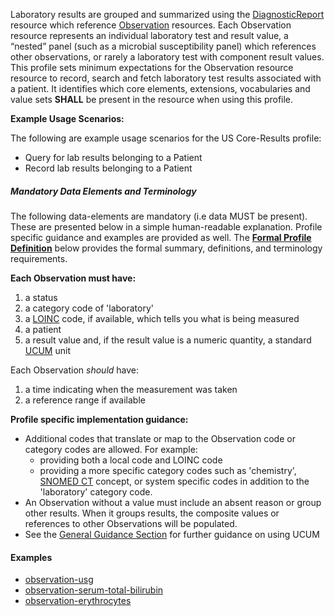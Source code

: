 ﻿Laboratory results are grouped and summarized using the [DiagnosticReport] resource which reference [Observation] resources.  Each Observation resource represents an individual laboratory test and result value, a “nested” panel (such as a microbial susceptibility panel) which references other observations, or rarely a laboratory test with component result values. This profile sets minimum expectations for the Observation resource resource to record, search and fetch laboratory test results associated with a patient.  It identifies which core elements, extensions, vocabularies and value sets **SHALL** be present in the resource when using this profile.

**Example Usage Scenarios:**

The following are example usage scenarios for the US Core-Results profile:

-   Query for lab results belonging to a Patient
-   Record lab results belonging to a Patient

##### Mandatory Data Elements and Terminology


The following data-elements are mandatory (i.e data MUST be present). These are presented below in a simple human-readable explanation.  Profile specific guidance and examples are provided as well.  The [**Formal Profile Definition**](#profile) below provides the  formal summary, definitions, and  terminology requirements.  

**Each Observation must have:**

1.   a status
1.   a category code of 'laboratory'
1.   a [LOINC] code, if available, which tells you what is being measured
1.   a patient
1.   a result value and, if the result value is a numeric quantity, a standard [UCUM] unit


Each Observation *should* have:

1.   a time indicating when the measurement was taken
1.   a reference range if available


**Profile specific implementation guidance:**

* Additional codes that translate or map to the Observation code or category codes are allowed.  For example:
   -  providing both a local code and LOINC code 
   -  providing a more specific category codes such as 'chemistry', [SNOMED CT] concept, or system specific codes in addition to the 'laboratory' category code.
* An Observation without a value must include an absent reason or group other results. When it groups results, the composite values or references to other Observations will be populated.
* See the [General Guidance Section] for further guidance on using UCUM

#### Examples

 - [observation-usg](Observation-usg.html)
 - [observation-serum-total-bilirubin](Observation-serum-total-bilirubin.html)
 - [observation-erythrocytes](Observation-erythrocytes.html)

 [SNOMED CT]: http://snomed.info/sct
  [Observation Value Absent Reason]: {{site.data.fhir.path}}/valueset-observation-valueabsentreason.html
  [UCUM]: http://unitsofmeasure.org
  [LOINC]: http://loinc.org
[Observation]:  {{site.data.fhir.path}}/observation.html
[DiagnosticReport]:  {{site.data.fhir.path}}/diagnosticreport.html
[General Guidance Section]: guidance.html#using-ucum-codes-in-the-quantity-datatype
